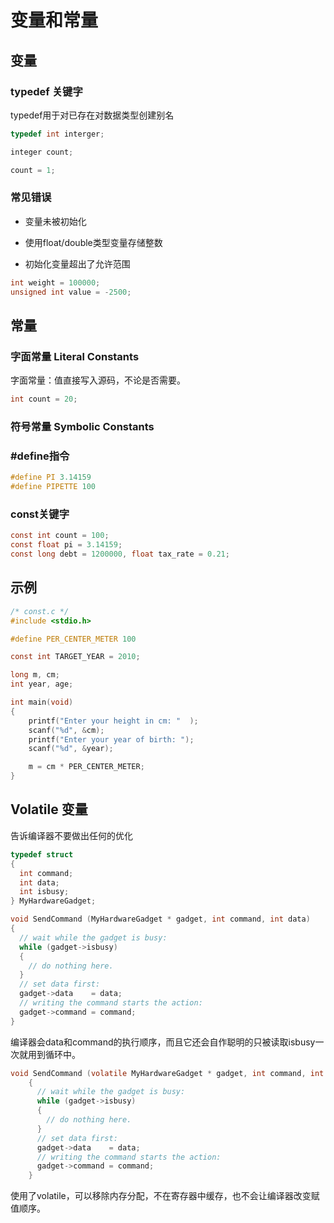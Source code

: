 # 变量和常量

## 变量

### typedef 关键字

typedef用于对已存在对数据类型创建别名

```c
typedef int interger;

integer count;

count = 1;
```

### 常见错误

- 变量未被初始化

- 使用float/double类型变量存储整数

- 初始化变量超出了允许范围

```c
int weight = 100000;
unsigned int value = -2500;
```
 
## 常量

### 字面常量 Literal Constants

字面常量：值直接写入源码，不论是否需要。

```c
int count = 20;
```

### 符号常量 Symbolic Constants

### #define指令

```c
#define PI 3.14159
#define PIPETTE 100
```

### const关键字

```c
const int count = 100;
const float pi = 3.14159;
const long debt = 1200000, float tax_rate = 0.21;
```

## 示例

```c
/* const.c */
#include <stdio.h>

#define PER_CENTER_METER 100

const int TARGET_YEAR = 2010;

long m, cm;
int year, age;

int main(void)
{
    printf("Enter your height in cm: "  );
    scanf("%d", &cm);
    printf("Enter your year of birth: ");
    scanf("%d", &year);

    m = cm * PER_CENTER_METER;
}
```

## Volatile 变量

告诉编译器不要做出任何的优化

```c
typedef struct
{
  int command;
  int data;
  int isbusy;
} MyHardwareGadget;
```

```c
void SendCommand (MyHardwareGadget * gadget, int command, int data)
{
  // wait while the gadget is busy:
  while (gadget->isbusy)
  {
    // do nothing here.
  }
  // set data first:
  gadget->data    = data;
  // writing the command starts the action:
  gadget->command = command;
}
```

编译器会data和command的执行顺序，而且它还会自作聪明的只被读取isbusy一次就用到循环中。

```c
void SendCommand (volatile MyHardwareGadget * gadget, int command, int data)
    {
      // wait while the gadget is busy:
      while (gadget->isbusy)
      {
        // do nothing here.
      }
      // set data first:
      gadget->data    = data;
      // writing the command starts the action:
      gadget->command = command;
    }
```

使用了volatile，可以移除内存分配，不在寄存器中缓存，也不会让编译器改变赋值顺序。
